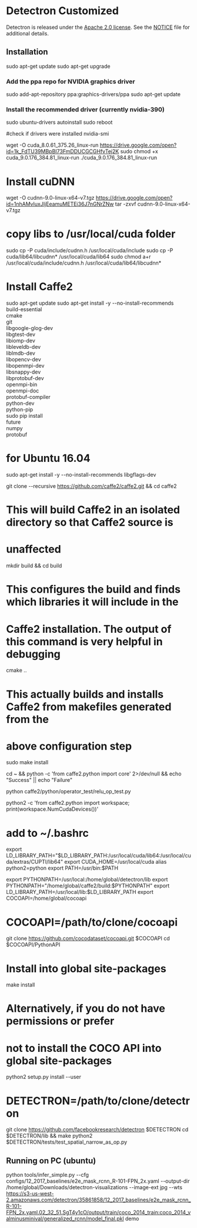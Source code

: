 # Detectron Customized

Detectron is released under the [Apache 2.0 license](https://github.com/facebookresearch/detectron/blob/master/LICENSE). See the [NOTICE](https://github.com/facebookresearch/detectron/blob/master/NOTICE) file for additional details.

## Installation 

sudo apt-get update
sudo apt-get upgrade

### Add the ppa repo for NVIDIA graphics driver
sudo add-apt-repository ppa:graphics-drivers/ppa
sudo apt-get update

### Install the recommended driver (currently nvidia-390)
sudo ubuntu-drivers autoinstall
sudo reboot

#check if drivers were installed
nvidia-smi

wget -O cuda_8.0.61_375.26_linux-run https://drive.google.com/open?id=1k_FdTU39MBpBI73FmDDUCGCGHfvTej2K 
sudo chmod +x cuda_9.0.176_384.81_linux-run
./cuda_9.0.176_384.81_linux-run

# Install cuDNN
wget -O cudnn-9.0-linux-x64-v7.tgz https://drive.google.com/open?id=1nhAMvluxJIjEeamuMETEi36J7nGNrZNw
tar -zxvf cudnn-9.0-linux-x64-v7.tgz 

# copy libs to /usr/local/cuda folder
sudo cp -P cuda/include/cudnn.h /usr/local/cuda/include
sudo cp -P cuda/lib64/libcudnn* /usr/local/cuda/lib64
sudo chmod a+r /usr/local/cuda/include/cudnn.h /usr/local/cuda/lib64/libcudnn*

# Install Caffe2
sudo apt-get update
sudo apt-get install -y --no-install-recommends \
      build-essential \
      cmake \
      git \
      libgoogle-glog-dev \
      libgtest-dev \
      libiomp-dev \
      libleveldb-dev \
      liblmdb-dev \
      libopencv-dev \
      libopenmpi-dev \
      libsnappy-dev \
      libprotobuf-dev \
      openmpi-bin \
      openmpi-doc \
      protobuf-compiler \
      python-dev \
      python-pip                          
sudo pip install \
      future \
      numpy \
      protobuf

# for Ubuntu 16.04
sudo apt-get install -y --no-install-recommends libgflags-dev

git clone --recursive https://github.com/caffe2/caffe2.git && cd caffe2

# This will build Caffe2 in an isolated directory so that Caffe2 source is
# unaffected
mkdir build && cd build

# This configures the build and finds which libraries it will include in the
# Caffe2 installation. The output of this command is very helpful in debugging
cmake ..

# This actually builds and installs Caffe2 from makefiles generated from the
# above configuration step
sudo make install

cd ~ && python -c 'from caffe2.python import core' 2>/dev/null && echo "Success" || echo "Failure"

python caffe2/python/operator_test/relu_op_test.py

python2 -c 'from caffe2.python import workspace; print(workspace.NumCudaDevices())'

# add to  ~/.bashrc
export LD_LIBRARY_PATH="$LD_LIBRARY_PATH:/usr/local/cuda/lib64:/usr/local/cuda/extras/CUPTI/lib64"
export CUDA_HOME=/usr/local/cuda
alias python2=python
export PATH=/usr/bin:$PATH

export PYTHONPATH=/usr/local:/home/global/detectron/lib
export PYTHONPATH="/home/global/caffe2/build:$PYTHONPATH"
export LD_LIBRARY_PATH=/usr/local/lib:$LD_LIBRARY_PATH
export COCOAPI=/home/global/cocoapi

# COCOAPI=/path/to/clone/cocoapi
git clone https://github.com/cocodataset/cocoapi.git $COCOAPI
cd $COCOAPI/PythonAPI
# Install into global site-packages
make install
# Alternatively, if you do not have permissions or prefer
# not to install the COCO API into global site-packages
python2 setup.py install --user

# DETECTRON=/path/to/clone/detectron
git clone https://github.com/facebookresearch/detectron $DETECTRON
cd $DETECTRON/lib && make
python2 $DETECTRON/tests/test_spatial_narrow_as_op.py

## Running on PC (ubuntu)
python tools/infer_simple.py --cfg configs/12_2017_baselines/e2e_mask_rcnn_R-101-FPN_2x.yaml --output-dir /home/global/Downloads/detectron-visualizations --image-ext jpg --wts https://s3-us-west-2.amazonaws.com/detectron/35861858/12_2017_baselines/e2e_mask_rcnn_R-101-FPN_2x.yaml.02_32_51.SgT4y1cO/output/train/coco_2014_train:coco_2014_valminusminival/generalized_rcnn/model_final.pkl demo

